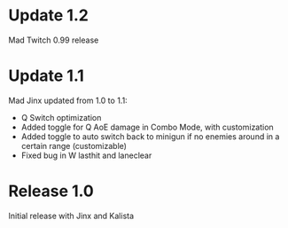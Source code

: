 # Update 1.2
Mad Twitch 0.99 release

# Update 1.1
Mad Jinx updated from 1.0 to 1.1:
* Q Switch optimization
* Added toggle for Q AoE damage in Combo Mode, with customization
* Added toggle to auto switch back to minigun if no enemies around in a certain range (customizable)
* Fixed bug in W lasthit and laneclear

# Release 1.0
Initial release with Jinx and Kalista
